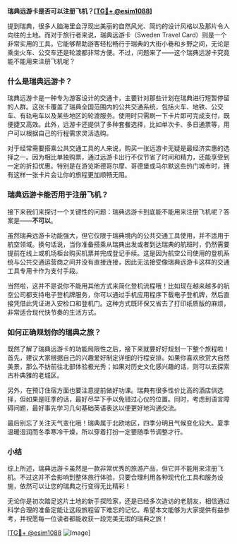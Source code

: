 **瑞典远游卡是否可以注册飞机？[[TG💪+ @esim1088](https://t.me/s/esim1088)]**

提到瑞典，很多人脑海里会浮现出美丽的自然风光、简约的设计风格以及那片令人向往的土地。而对于旅行者来说，瑞典远游卡（Sweden Travel Card）则是一个非常实用的工具。它能够帮助游客轻松畅行于瑞典的大街小巷和乡野之间，无论是乘坐火车、公交车还是轮渡都非常方便。不过，问题来了——这个瑞典远游卡究竟能不能用来注册飞机呢？

### 什么是瑞典远游卡？

瑞典远游卡是一种专为游客设计的交通卡，主要针对那些计划在瑞典进行短暂停留的人群。这张卡覆盖了瑞典全国范围内的公共交通系统，包括火车、地铁、公交车、有轨电车以及某些地区的轮渡服务。使用时只需刷一下卡片即可完成支付，既便捷又高效。此外，远游卡还提供了多种套餐选择，比如单次卡、多日通票等，用户可以根据自己的行程需求灵活选购。

对于经常需要搭乘公共交通工具的人来说，购买一张远游卡无疑是最经济实惠的选择之一。因为相比单独购票，通过远游卡出行不仅节省了时间和精力，还能享受到一定的折扣优惠。特别是在游览斯德哥尔摩、哥德堡或马尔默这些热门城市时，拥有这样一张卡片会让你的旅程更加顺畅无阻。

### 瑞典远游卡能否用于注册飞机？

接下来我们来探讨一个关键性的问题：瑞典远游卡到底能不能用来注册飞机呢？答案是——**不可以**。

虽然瑞典远游卡功能强大，但它仅限于瑞典境内的公共交通工具使用，并不适用于航空领域。换句话说，当你准备搭乘从瑞典出发或者到达瑞典的航班时，仍然需要提前在线上或机场柜台购买机票并完成登记手续。这是因为航空公司使用的登机系统与公共交通运营商之间并没有直接连接，因此无法接受像瑞典远游卡这样的交通工具专用卡作为支付手段。

当然啦，这并不是说你不能用其他方式来简化登机流程哦！比如现在越来越多的航空公司都支持电子登机牌服务，你可以通过手机应用程序下载电子登机牌，然后直接凭借此凭证进入安检口和登机门。这种方式既环保又省去了打印纸质版的麻烦，非常适合现代快节奏的生活方式。

### 如何正确规划你的瑞典之旅？

既然了解了瑞典远游卡的功能局限性之后，接下来就要好好规划一下整个旅程啦！首先，建议大家根据自己的兴趣爱好制定详细的行程安排。如果你喜欢欣赏大自然美景，那么不妨前往北部体验极光秀；如果对历史文化感兴趣的话，则可以去探索古朴典雅的老城区。

另外，在预订住宿方面也要注意提前做好功课。瑞典有很多性价比高的酒店供选择，但如果是旺季的话，最好尽早下手以免错过心仪的位置。同时，考虑到语言障碍问题，最好事先学习几句基础英语表达以便更好地沟通交流。

最后别忘了关注天气变化哦！瑞典属于北欧地区，四季分明且气候变化较大。夏季温暖湿润而冬季寒冷干燥，所以穿着打扮一定要随季节调整才行。

### 小结

综上所述，瑞典远游卡虽然是一款非常优秀的旅游产品，但它并不能用来注册飞机。不过这并不会影响到整体旅行体验，只要合理利用各种现代化工具和服务设施，依然可以让您的瑞典之行变得无比精彩！

无论你是初次踏足这片土地的新手探险家，还是已经多次造访的老朋友，相信通过科学合理的准备定能让这段旅程留下难忘的记忆。希望本文能够为大家提供有益参考，并祝愿每一位读者都能收获一段完美无瑕的瑞典之旅！

[[TG💪+ @esim1088](https://t.me/s/esim1088) ![Image](https://i.postimg.cc/4NQfJmqS/Snipaste-2025-05-13-00-14-12.png)]